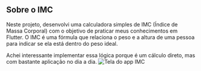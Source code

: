 ## Sobre o IMC
Neste projeto, desenvolvi uma calculadora simples de IMC (Índice de Massa Corporal) com o objetivo de praticar meus conhecimentos em Flutter.
O IMC é uma fórmula que relaciona o peso e a altura de uma pessoa para indicar se ela está dentro do peso ideal.

Achei interessante implementar essa lógica porque é um cálculo direto, mas com bastante aplicação no dia a dia.
![Tela do app IMC](assets/imc_tela.png)
